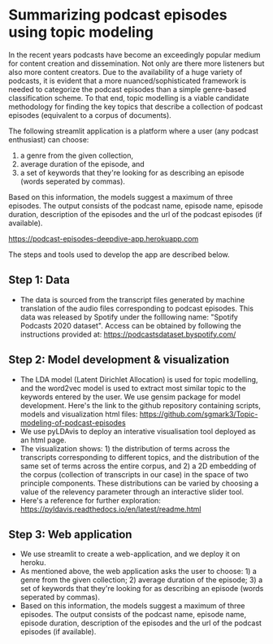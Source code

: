 # Summarizing podcast episodes using topic modeling

In the recent years podcasts have become an exceedingly popular medium for content creation and dissemination. Not only are there more listeners but also more content creators. Due to the availability of a huge variety of podcasts, it is evident that a more nuanced/sophisticated framework is needed to categorize the podcast episodes than a simple genre-based classification scheme. To that end, topic modelling is a viable candidate methodology for finding the key topics that describe a collection of podcast episodes (equivalent to a corpus of documents). 

The following streamlit application is a platform where a user (any podcast enthusiast) can choose:
1) a genre from the given collection, 
2) average duration of the episode, and 
3) a set of keywords that they're looking for as describing an episode (words seperated by commas). 

Based on this information, the models suggest a maximum of three episodes. The output consists of the podcast name, episode name, episode duration, description of the episodes and the url of the podcast episodes (if available).

https://podcast-episodes-deepdive-app.herokuapp.com


The steps and tools used to develop the app are described below.

## Step 1: Data
- The data is sourced from the transcript files generated by machine translation of the audio files corresponding to podcast episodes. This data was released by Spotify under the folllowing name: "Spotify Podcasts 2020 dataset". Access can be obtained by following the instructions provided at: https://podcastsdataset.byspotify.com/

## Step 2: Model development & visualization
- The LDA model (Latent Dirichlet Allocation) is used for topic modelling, and the word2vec model is used to extract most similar topic to the keywords entered by the user. We use gensim package for model development. Here's the link to the github repository containing scripts, models and visualization html files: https://github.com/sgmark3/Topic-modeling-of-podcast-episodes 
- We use pyLDAvis to deploy an interative visualisation tool deployed as an html page. 
- The visualization shows: 1) the distribution of terms across the transcripts corresponding to different topics, and the distribution of the same set of terms across the entire corpus, and 2) a 2D embedding of the corpus (collection of transcripts in our case) in the space of two principle components. These distributions can be varied by choosing a value of the relevency parameter through an interactive slider tool.
- Here's a reference for further exploration: https://pyldavis.readthedocs.io/en/latest/readme.html 

## Step 3: Web application
- We use streamlit to create a web-application, and we deploy it on heroku.
- As mentioned above, the web application asks the user to choose: 1) a genre from the given collection; 2) average duration of the episode; 3) a set of keywords that they're looking for as describing an episode (words seperated by commas). 
- Based on this information, the models suggest a maximum of three episodes. The output consists of the podcast name, episode name, episode duration, description of the episodes and the url of the podcast episodes (if available).
